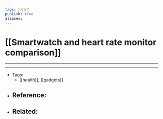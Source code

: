 ```yaml
---
tags: 🧠️/📝️/🌱️
publish: true
aliases: 
---
```


# [[Smartwatch and heart rate monitor comparison]]

---



---

- Tags: 
	- [[health]], [[gadgets]] 
- Reference:
	- 
- Related:
	- 
